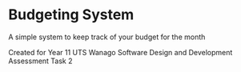 # Budgeting System

A simple system to keep track of your budget for the month

Created for Year 11 UTS Wanago Software Design and Development Assessment Task 2

